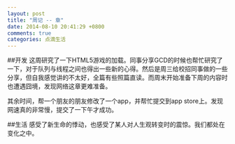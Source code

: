 ```yaml
---
layout: post
title: "周记 -- 章"
date: 2014-08-10 20:41:29 +0800
comments: true
categories: 点滴生活
---
```


##开发
这周研究了一下HTML5游戏的加载。同事分享GCD的时候也帮忙研究了一下，对于队列与线程之间也得出一些新的心得。然后是周三给校招同事做的一些分享，但自我感觉讲的不太好，全篇有些照篇直读。而周末开始准备下周的内容时也遭遇囧境，发现网络这章更难准备。

其余时间，帮一个朋友的朋友修改了一个app，并帮忙提交到app store上。发现网速真的非常慢，提交了一下午才成功。

##生活
感受了新生命的悸动，也感受了某人对人生观转变时的震惊。我们都处在变化之中。

